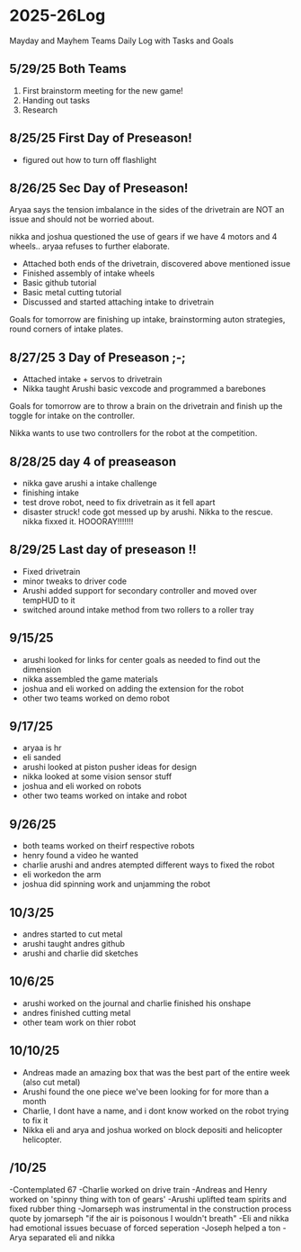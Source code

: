 # 2025-26Log
Mayday and Mayhem Teams Daily Log with Tasks and Goals

## 5/29/25 Both Teams
1. First brainstorm meeting for the new game!
2. Handing out tasks
3. Research

## 8/25/25 First Day of Preseason!

- figured out how to turn off flashlight

## 8/26/25 Sec Day of Preseason!

Aryaa says the tension imbalance in the sides of the drivetrain are NOT an issue and should not be worried about. 

nikka and joshua questioned the use of gears if we have 4 motors and 4 wheels.. aryaa refuses to further elaborate.

- Attached both ends of the drivetrain, discovered above mentioned issue
- Finished assembly of intake wheels
- Basic github tutorial
- Basic metal cutting tutorial
- Discussed and started attaching intake to drivetrain

Goals for tomorrow are finishing up intake, brainstorming auton strategies, round corners of intake plates.

## 8/27/25 3 Day of Preseason ;-;
- Attached intake + servos to drivetrain
- Nikka taught Arushi basic vexcode and programmed a barebones

Goals for tomorrow are to throw a brain on the drivetrain and finish up the toggle for intake on the controller. 

Nikka wants to use two controllers for the robot at the competition.

## 8/28/25 day 4 of preaseason
- nikka gave arushi a intake challenge
- finishing intake
- test drove robot, need to fix drivetrain as it fell apart
- disaster struck! code got messed up by arushi. Nikka to the rescue.  nikka fixxed it. HOOORAY!!!!!!!

## 8/29/25 Last day of preseason !!
- Fixed drivetrain
- minor tweaks to driver code
- Arushi added support for secondary controller and moved over tempHUD to it
- switched around intake method from two rollers to a roller tray

## 9/15/25
- arushi looked for links for center goals as needed to find out the dimension
- nikka assembled the game materials
- joshua and eli worked on adding the extension for the robot
- other two teams worked on demo robot

## 9/17/25
- aryaa is hr
- eli sanded 
- arushi looked at piston pusher ideas for design
- nikka looked at some vision sensor stuff
- joshua and eli worked on robots
- other two teams worked on intake and robot

## 9/26/25
- both teams worked on theirf respective robots
- henry found a video he wanted
- charlie arushi and andres atempted different ways to fixed the robot
- eli workedon the arm
- joshua did spinning work and unjamming the robot

## 10/3/25
- andres started to cut metal
- arushi taught andres github
- arushi and charlie did sketches

## 10/6/25
- arushi worked on the journal and charlie finished his onshape
- andres finished cutting metal
- other team work on thier  robot
## 10/10/25
- Andreas made an amazing box that was the best part of the entire week (also cut metal)
- Arushi found the one piece we've been looking for for more than a month
- Charlie, I dont have a name, and i dont know worked on the robot trying to fix it
- Nikka eli and arya and joshua worked on block depositi and helicopter helicopter.
## /10/25
-Contemplated 67
-Charlie worked on drive train 
-Andreas and Henry worked on 'spinny thing with ton of gears'
-Arushi uplifted team spirits and fixed rubber thing
-Jomarseph was instrumental in the construction process quote by jomarseph "if the air is poisonous I wouldn't breath"
-Eli and nikka had emotional issues becuase of forced seperation
-Joseph helped a ton
-Arya separated eli and nikka 
